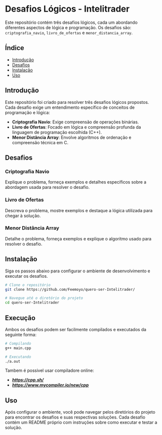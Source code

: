 # Desafios Lógicos - Intelitrader

Este repositório contém três desafios lógicos, cada um abordando diferentes aspectos de lógica e programação. Os desafios são: `criptografia_navio`, `livro_de_ofertas` e `menor_distancia_array`.

## Índice

- [Introdução](#introdução)
- [Desafios](#desafios)
- [Instalação](#instalação)
- [Uso](#uso)

## Introdução

Este repositório foi criado para resolver três desafios lógicos propostos. Cada desafio exige um entendimento específico de conceitos de programação e lógica:

- **Criptografia Navio**: Exige compreensão de operações binárias.
- **Livro de Ofertas**: Focado em lógica e compreensão profunda da linguagem de programação escolhida (C++).
- **Menor Distância Array**: Envolve algoritmos de ordenação e compreensão técnica em C.

## Desafios

### Criptografia Navio
Explique o problema, forneça exemplos e detalhes específicos sobre a abordagem usada para resolver o desafio.

### Livro de Ofertas
Descreva o problema, mostre exemplos e destaque a lógica utilizada para chegar à solução.

### Menor Distância Array
Detalhe o problema, forneça exemplos e explique o algoritmo usado para resolver o desafio.

## Instalação

Siga os passos abaixo para configurar o ambiente de desenvolvimento e executar os desafios.

```bash
# Clone o repositório
git clone https://github.com/Feemoyo/quero-ser-Intelitrader/

# Navegue até o diretório do projeto
cd quero-ser-Intelitrader
```

## Execução
Ambos os desafios podem ser facilmente compilados e executados da seguinte forma:

```bash
# Compilando
g++ main.cpp

# Executando
./a.out
```
Tambem é possivel usar compiladore online:

- ***https://cpp.sh/***
- ***https://www.mycompiler.io/new/cpp***

## Uso
Após configurar o ambiente, você pode navegar pelos diretórios do projeto para encontrar os desafios e suas respectivas soluções. Cada desafio contém um README próprio com instruções sobre como executar e testar a solução.